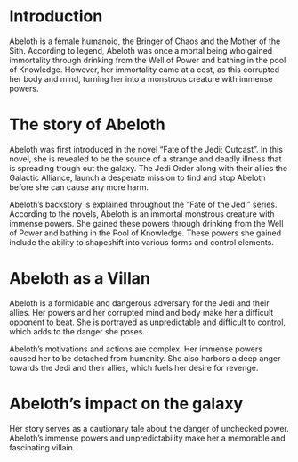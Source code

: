 # Introduction

Abeloth is a female humanoid, the Bringer of Chaos and the Mother of the Sith.
According to legend, Abeloth was once a mortal being who gained immortality through drinking from the Well of Power and bathing in the pool of Knowledge.
However, her immortality came at a cost, as this corrupted her body and mind, turning her into a monstrous creature with immense powers.

# The story of Abeloth

Abeloth was first introduced in the novel “Fate of the Jedi; Outcast”.
In this novel, she is revealed to be the source of a strange and deadly illness that is spreading trough out the galaxy.
The Jedi Order along with their allies the Galactic Alliance, launch a desperate mission to find and stop Abeloth before she can cause any more harm.

Abeloth’s backstory is explained throughout the “Fate of the Jedi” series.
According to the novels, Abeloth is an immortal monstrous creature with immense powers.
She gained these powers through drinking from the Well of Power and bathing in the Pool of Knowledge.
These powers she gained include the ability to shapeshift into various forms and control elements.

# Abeloth as a Villan

Abeloth is a formidable and dangerous adversary for the Jedi and their allies.
Her powers and her corrupted mind and body make her a difficult opponent to beat.
She is portrayed as unpredictable and difficult to control, which adds to the danger she poses.

Abeloth’s motivations and actions are complex.
Her immense powers caused her to be detached from humanity.
She also harbors a deep anger towards the Jedi and their allies, which fuels her desire for revenge.

# Abeloth’s impact on the galaxy

Her story serves as a cautionary tale about the danger of unchecked power.
Abeloth’s immense powers and unpredictability make her a memorable and fascinating villain.
